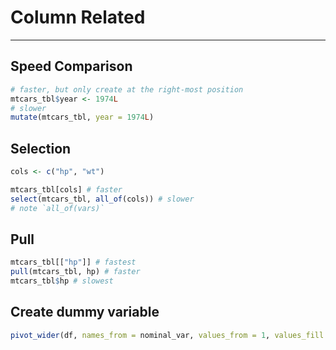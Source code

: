 # Column Related

---

## Speed Comparison

```R
# faster, but only create at the right-most position
mtcars_tbl$year <- 1974L
# slower
mutate(mtcars_tbl, year = 1974L)
```

## Selection

```R
cols <- c("hp", "wt")

mtcars_tbl[cols] # faster
select(mtcars_tbl, all_of(cols)) # slower
# note `all_of(vars)`
```

## Pull

```R
mtcars_tbl[["hp"]] # fastest
pull(mtcars_tbl, hp) # faster
mtcars_tbl$hp # slowest
```

## Create dummy variable

```R
pivot_wider(df, names_from = nominal_var, values_from = 1, values_fill = 0)
```